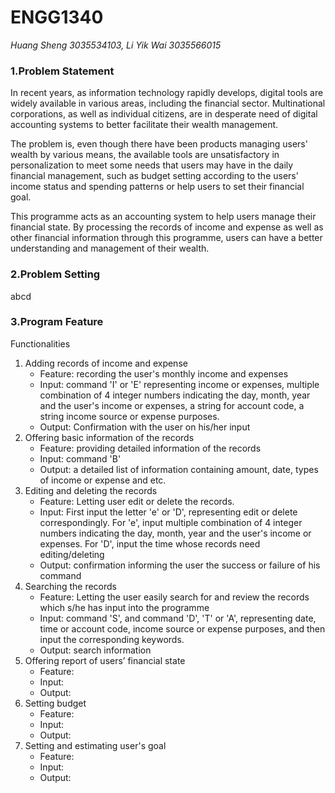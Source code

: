 # __ENGG1340__
*Huang Sheng 3035534103, Li Yik Wai 3035566015*

### **1.Problem Statement**
  In recent years, as information technology rapidly develops, digital tools are widely available in various areas, including the financial sector. Multinational corporations, as well as individual citizens, are in desperate need of digital accounting systems to better facilitate their wealth management. 

  The problem is, even though there have been products managing users' wealth by various means, the available tools are unsatisfactory in personalization to meet some needs that users may have in the daily financial management, such as budget setting according to the users' income status and spending patterns or help users to set their financial goal. 

  This programme acts as an accounting system to help users manage their financial state. By processing the records of income and expense as well as other financial information through this programme, users can have a better understanding and management of their wealth. 
  
### **2.Problem Setting**
  abcd

### **3.Program Feature**
  Functionalities
  1. Adding records of income and expense
     - Feature: recording the user's monthly income and expenses
     - Input: command 'I' or 'E' representing income or expenses, multiple combination of 4 integer numbers indicating the day, month, year and the user's income or expenses, a string for account code, a string income source or expense purposes.
     - Output: Confirmation with the user on his/her input
  2. Offering basic information of the records
     - Feature: providing detailed information of the records
     - Input: command 'B'
     - Output: a detailed list of information containing amount, date, types of income or expense and etc.
  3. Editing and deleting the records 
     - Feature: Letting user edit or delete the records.
     - Input: First input the letter 'e' or 'D', representing edit or delete correspondingly. For 'e', input multiple combination of 4 integer numbers indicating the day, month, year and the user's income or expenses. For 'D', input the time whose records need editing/deleting
     - Output: confirmation informing the user the success or failure of his command
  4. Searching the records
     - Feature: Letting the user easily search for and review the records which s/he has input into the programme
     - Input: command 'S', and command 'D', 'T' or 'A', representing date, time or account code, income source or expense purposes, and then input the corresponding keywords.
     - Output: search information
  5. Offering report of users’ financial state
     - Feature:
     - Input:
     - Output:
  6. Setting budget
     - Feature:
     - Input:
     - Output:
  7. Setting and estimating user's goal
     - Feature:
     - Input:
     - Output:
